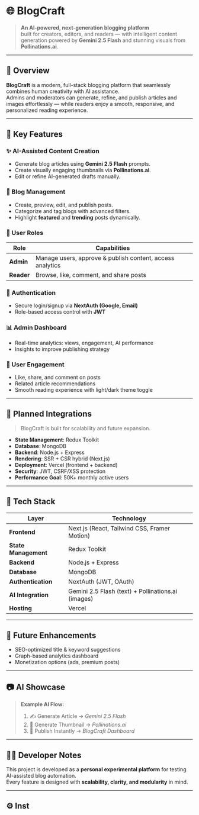 # 🌐 BlogCraft

> **An AI-powered, next-generation blogging platform**  
> built for creators, editors, and readers — with intelligent content generation powered by **Gemini 2.5 Flash** and stunning visuals from **Pollinations.ai**.

---

## 🧠 Overview

**BlogCraft** is a modern, full-stack blogging platform that seamlessly combines human creativity with AI assistance.  
Admins and moderators can generate, refine, and publish articles and images effortlessly — while readers enjoy a smooth, responsive, and personalized reading experience.

---

## 🚀 Key Features

### ✨ AI-Assisted Content Creation
- Generate blog articles using **Gemini 2.5 Flash** prompts.  
- Create visually engaging thumbnails via **Pollinations.ai**.  
- Edit or refine AI-generated drafts manually.

### 📰 Blog Management
- Create, preview, edit, and publish posts.  
- Categorize and tag blogs with advanced filters.  
- Highlight **featured** and **trending** posts dynamically.

### 👥 User Roles
| Role | Capabilities |
|------|---------------|
| **Admin** | Manage users, approve & publish content, access analytics | 
| **Reader** | Browse, like, comment, and share posts |

### 🔐 Authentication
- Secure login/signup via **NextAuth (Google, Email)**  
- Role-based access control with **JWT**

### 📊 Admin Dashboard
- Real-time analytics: views, engagement, AI performance  
- Insights to improve publishing strategy

### 💬 User Engagement
- Like, share, and comment on posts  
- Related article recommendations  
- Smooth reading experience with light/dark theme toggle

---

## 🧩 Planned Integrations
> BlogCraft is built for scalability and future expansion.

- **State Management**: Redux Toolkit  
- **Database**: MongoDB  
- **Backend**: Node.js + Express  
- **Rendering**: SSR + CSR hybrid (Next.js)  
- **Deployment**: Vercel (frontend + backend)  
- **Security**: JWT, CSRF/XSS protection  
- **Performance Goal**: 50K+ monthly active users

---

## 🧱 Tech Stack

| Layer | Technology |
|-------|-------------|
| **Frontend** | Next.js (React, Tailwind CSS, Framer Motion) |
| **State Management** | Redux Toolkit |
| **Backend** | Node.js + Express |
| **Database** | MongoDB |
| **Authentication** | NextAuth (JWT, OAuth) |
| **AI Integration** | Gemini 2.5 Flash (text) + Pollinations.ai (images) |
| **Hosting** | Vercel |

---

## 🔮 Future Enhancements
- SEO-optimized title & keyword suggestions  
- Graph-based analytics dashboard  
- Monetization options (ads, premium posts)   

---

## 📷 AI Showcase

> **Example AI Flow:**
> 1. ✍️ Generate Article → *Gemini 2.5 Flash*  
> 2. 🎨 Generate Thumbnail → *Pollinations.ai*  
> 3. 📰 Publish Instantly → *BlogCraft Dashboard*

---

## 🧑‍💻 Developer Notes

This project is developed as a **personal experimental platform** for testing AI-assisted blog automation.  
Every feature is designed with **scalability, clarity, and modularity** in mind.

---

## ⚙️ Inst
